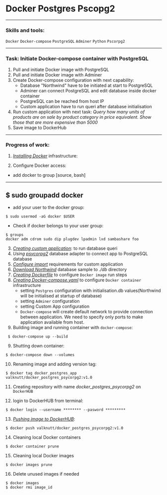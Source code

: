 # Docker Postgres Pscopg2

---
### Skills and tools:
`Docker` `Docker-compose` `PostgreSQL` `Adminer` `Python` `Pscorpg2`

---
### Task: Initiate Docker-compose container with PostgreSQL 

1. Pull and initiate Docker image with PostgreSQL
2. Pull and initiate Docker image with Adminer
3. Create Docker-compose configuration with next capability:
   * Database "Northwind" have to be initiated at start to PostgreSQL
   * Adminer can connect PostgreSQL and edit database inside docker container
   * PostgreSQL can be reached from host IP
   * Custom application have to run queri after database initialisation
4. Run custom application with next task:
 *Query how many units of products are on sale by product category in price equivalent. 
Show those that are more expensive than 5000*
5. Save image to DockerHub
---
### Progress of work:

1. [*Installing Docker*][1] infrastructure:

2. Configure Docker access:
 * add docker to group
[source, bash]
----
$ sudo groupadd docker 
----
 * add your user to the docker group:
```shell
$ sudo usermod -aG docker $USER
```
 * Check if docker belongs to your user group:
```shell
$ groups
docker adm cdrom sudo dip plugdev lpadmin lxd sambashare foo
```
3. [*Creating custom application*][2]: to run database queri
4. *Using* [*psycorpg2*][3] database adapter to connect app to PostgreSQL database
5. [*Configure import*][4] requirements for custom application
6. [*Download Northwind*][5] database sample to *./db* directory 
7. [*Creating Dockerfile*][6] to configure `Docker image` run steps
8. [*Creating Docker-compose.yaml*][7] to configure `Docker container` infrastructure
    * setting `Postgres` configuration with initialisation.db values(Northwind will be initialised at startup of database)
    * setting `Adminer` configuration 
    * setting Custom App configuration
    * `Docker-compose` will create default network to provide connection between application.
   We need to specify only ports to make application available from host.
9. Building image and running container with `docker-compose`:
```shell
 $ docker-compose up --build
```
9. Shutting down container:
```shell
$ docker-compose down --volumes
```
10. Renaming image and adding version tag:
```shell 
$ docker tag docker_postgres_app valknutt/docker_postgres_psycorpg2:v1.0
```
11. Creating repository with name *docker_postgres_psycorpg2* on `DockerHUB`

12. login to DockerHUB from terminal:
```shell
$ docker login --username ******** --pasword *********
```
13. [*Pushing image to DockerHUB*][8]:
```shell
$ docker push valknutt/docker_postgres_psycorpg2:v1.0
```
14. Cleaning local Docker containers
```shell 
$ docker container prune
```
15. Cleaning local Docker images
```shell 
$ docker images prune
```
16. Delete unused images if needed
```shell
$ docker images
$ docker rmi image_id 
```

[1]:https://docs.docker.com/engine/install/ubuntu/
[2]:https://github.com/Amboss/docker_postgres_python/blob/master/app/main.py
[3]:https://www.psycopg.org/docs/
[4]:https://github.com/Amboss/docker_postgres_python/blob/master/app/requirements.txt
[5]:https://github.com/yugabyte/yugabyte-db/blob/master/sample/northwind_data.sql
[6]:https://github.com/Amboss/docker_postgres_python/blob/master/Dockerfile
[7]:https://github.com/Amboss/docker_postgres_python/blob/master/docker-compose.yaml
[8]:https://hub.docker.com/repository/docker/valknutt/docker_postgres_psycopg2

